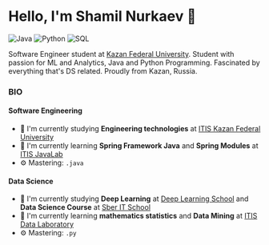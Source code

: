 # Hello, I'm Shamil Nurkaev 👋

![Java](https://img.shields.io/badge/Java-Expert-orange)
![Python](https://img.shields.io/badge/Python-Intermidiate-orange)
![SQL](https://img.shields.io/badge/SQL-Expert-orange)

Software Engineer student at [Kazan Federal University](https://kpfu.ru/itis/).
Student with passion for ML and Analytics, Java and Python Programming. Fascinated by everything that's DS related. Proudly from Kazan, Russia.

### BIO

#### Software Engineering
- 🔭 I'm currently studying **Engineering technologies** at [ITIS Kazan Federal University](https://kpfu.ru/itis/)
- 🌱 I'm currently learning **Spring Framework Java** and **Spring Modules** at [ITIS JavaLab](https://vk.com/itis_java_lab/)
- ⚙️ Mastering: `.java`

#### Data Science
- 🔭 I'm currently studying **Deep Learning** at [Deep Learning School](https://www.dlschool.org/) and **Data Science Course** at [Sber IT School](https://sberitschool.ru/)
- 🌱 I'm currently learning **mathematics statistics** and **Data Mining** at [ITIS Data Laboratory](https://datalaboratory.one/about-me/)
- ⚙️ Mastering: `.py`

